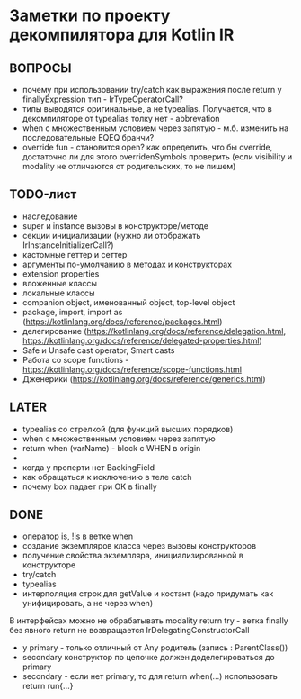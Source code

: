 # Заметки по проекту декомпилятора для Kotlin IR

## ВОПРОСЫ

- почему при использовании try/catch как выражения после return у finallyExpression тип - IrTypeOperatorCall?
- типы выводятся оригинальные, а не typealias. Получается, что в декомпиляторе от typealias толку нет - abbrevation
- when с множественным условием через запятую - м.б. изменить на последовательные EQEQ бранчи?
- override fun - становится open? как определить, что бы override, достаточно ли для этого overridenSymbols проверить (если visibility и modality не отличаются от родительских, то не пишем)

## TODO-лист

- наследование
- super и instance вызовы в конструкторе/методе
- секции инициализации (нужно ли отображать IrInstanceInitializerCall?)
- кастомные геттер и сеттер
- аргументы по-умолчанию в методах и конструкторах
- extension properties
- вложенные классы
- локальные классы
- companion object, именованный object, top-level object
- package, import, import as (https://kotlinlang.org/docs/reference/packages.html)
- делегирование (https://kotlinlang.org/docs/reference/delegation.html, https://kotlinlang.org/docs/reference/delegated-properties.html)
- Safe и Unsafe cast operator, Smart casts
- Работа со scope functions - https://kotlinlang.org/docs/reference/scope-functions.html
- Дженерики (https://kotlinlang.org/docs/reference/generics.html)

## LATER

- typealias со стрелкой (для функций высших порядков)
- when с множественным условием через запятую
- return when (varName) - block с WHEN в origin
- 
- когда у проперти нет BackingField
- как обращаться к исключению в теле catch
- почему box падает при OK в finally

## DONE

- оператор is, !is в ветке when
- создание экземпляров класса через вызовы конструкторов
- получение свойства экземпляра, инициализированной в конструкторе
- try/catch
- typealias
- интерполяция строк для getValue и костант (надо придумать как унифицировать, а не через when)


В интерфейсах можно не обрабатывать modality
return try - ветка finally без явного return не возвращается 
IrDelegatingConstructorCall 
  - у primary - только отличный от Any родитель (запись : ParentClass())
  - secondary конструктор по цепочке должен доделегироваться до primary
  - secondary - если нет primary, то 
для return when(...) использовать return run{...}
